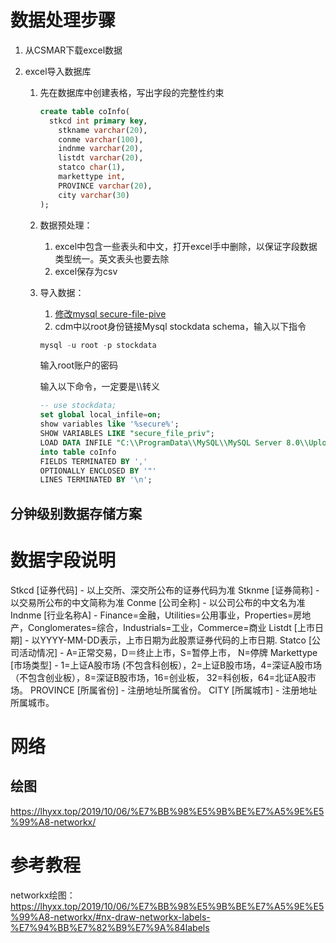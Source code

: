 # 数据处理步骤

1. 从CSMAR下载excel数据

2. excel导入数据库

   1. 先在数据库中创建表格，写出字段的完整性约束

      ~~~sql
      create table coInfo(
      	stkcd int primary key,
          stkname varchar(20),
          conme varchar(100),
          indnme varchar(20),
          listdt varchar(20),
          statco char(1),
          markettype int,
          PROVINCE varchar(20),
          city varchar(30)
      );
      ~~~

   2. 数据预处理：

      1. excel中包含一些表头和中文，打开excel手中删除，以保证字段数据类型统一。英文表头也要去除
      2. excel保存为csv

   3. 导入数据：

      1. [修改mysql secure-file-pive](https://icode.best/i/42060943545434)
      2. cdm中以root身份链接Mysql stockdata schema，输入以下指令

      ~~~powershell
      mysql -u root -p stockdata
      ~~~

      输入root账户的密码

      输入以下命令，一定要是\\\\转义

      ~~~sql
      -- use stockdata;
      set global local_infile=on;
      show variables like '%secure%';
      SHOW VARIABLES LIKE "secure_file_priv";
      LOAD DATA INFILE "C:\\ProgramData\\MySQL\\MySQL Server 8.0\\Uploads\\coInfo.csv"
      into table coInfo
      FIELDS TERMINATED BY ',' 
      OPTIONALLY ENCLOSED BY '"' 
      LINES TERMINATED BY '\n';
      ~~~

## 分钟级别数据存储方案

  

# 数据字段说明

Stkcd [证券代码] - 以上交所、深交所公布的证券代码为准
Stknme [证券简称] - 以交易所公布的中文简称为准
Conme [公司全称] - 以公司公布的中文名为准
Indnme [行业名称A] - Finance=金融，Utilities=公用事业，Properties=房地产，Conglomerates=综合，Industrials=工业，Commerce=商业
Listdt [上市日期] - 以YYYY-MM-DD表示，上市日期为此股票证券代码的上市日期.
Statco [公司活动情况] - A=正常交易，D＝终止上市，S=暂停上市， N=停牌
Markettype [市场类型] - 1=上证A股市场 (不包含科创板），2=上证B股市场，4=深证A股市场（不包含创业板），8=深证B股市场，16=创业板， 32=科创板，64=北证A股市场。
PROVINCE [所属省份] - 注册地址所属省份。
CITY [所属城市] - 注册地址所属城市。

# 网络



## 绘图

https://lhyxx.top/2019/10/06/%E7%BB%98%E5%9B%BE%E7%A5%9E%E5%99%A8-networkx/

# 参考教程

networkx绘图：https://lhyxx.top/2019/10/06/%E7%BB%98%E5%9B%BE%E7%A5%9E%E5%99%A8-networkx/#nx-draw-networkx-labels-%E7%94%BB%E7%82%B9%E7%9A%84labels